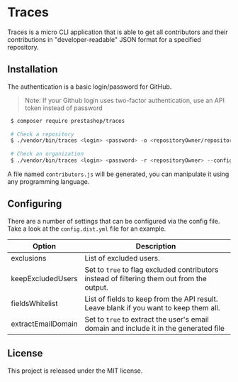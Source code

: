 # Traces

Traces is a micro CLI application that is able to get all contributors and their contributions in "developer-readable" JSON format for a specified repository.
 
 
## Installation
 
The authentication is a basic login/password for GitHub.

> Note: If your Github login uses two-factor authentication, use an API token instead of password
 
```bash
 $ composer require prestashop/traces
 
 # Check a repository
 $ ./vendor/bin/traces <login> <password> -o <repositoryOwner/repositoryName> --config="config.yml"
 
 # Check an organization
 $ ./vendor/bin/traces <login> <password> -r <repositoryOwner> --config="config.yml"
```

A file named ``contributors.js`` will be generated, you can manipulate it using any programming language.

## Configuring
 
There are a number of settings that can be configured via the config file. Take a look at the `config.dist.yml` file for an example.

Option | Description
-------|-------------
exclusions | List of excluded users.
keepExcludedUsers | Set to `true` to flag excluded contributors instead of filtering them out from the output.
fieldsWhitelist | List of fields to keep from the API result. Leave blank if you want to keep them all.
extractEmailDomain | Set to `true` to extract the user's email domain and include it in the generated file

## License

This project is released under the MIT license.
